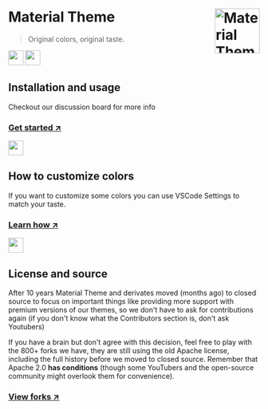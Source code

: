 
# Material Theme [<img src="https://equinusocio.gallerycdn.vsassets.io/extensions/equinusocio/vsc-material-theme/34.7.9/1731100257256/Microsoft.VisualStudio.Services.Icons.Default" alt="Material Theme" width="90" height="90" align="right">](https://material-theme.site/)
>Original colors, original taste.

<img src="https://external-content.duckduckgo.com/iu/?u=https%3A%2F%2Fmineblocks.com%2F1%2Fwiki%2Fimages%2F5%2F59%2FEmpty.png&f=1&nofb=1&ipt=272d1bf6ef886b68f90fc4b76685cf3d69c29691db2a6136a83a4f99e53db919&ipo=images" height="30">

<img src="https://external-content.duckduckgo.com/iu/?u=https%3A%2F%2Fmineblocks.com%2F1%2Fwiki%2Fimages%2F5%2F59%2FEmpty.png&f=1&nofb=1&ipt=272d1bf6ef886b68f90fc4b76685cf3d69c29691db2a6136a83a4f99e53db919&ipo=images" height="30">

## Installation and usage

Checkout our discussion board for more info

### [Get started ↗️](https://github.com/material-theme/vsc-material-theme/discussions/1302)

<img src="https://external-content.duckduckgo.com/iu/?u=https%3A%2F%2Fmineblocks.com%2F1%2Fwiki%2Fimages%2F5%2F59%2FEmpty.png&f=1&nofb=1&ipt=272d1bf6ef886b68f90fc4b76685cf3d69c29691db2a6136a83a4f99e53db919&ipo=images" height="30">

## How to customize colors

If you want to customize some colors you can use VSCode Settings to match your taste.

### [Learn how ↗️](https://github.com/material-theme/vsc-material-theme/discussions/1274)

<img src="https://external-content.duckduckgo.com/iu/?u=https%3A%2F%2Fmineblocks.com%2F1%2Fwiki%2Fimages%2F5%2F59%2FEmpty.png&f=1&nofb=1&ipt=272d1bf6ef886b68f90fc4b76685cf3d69c29691db2a6136a83a4f99e53db919&ipo=images" height="30">



## License and source

After 10 years Material Theme and derivates moved (months ago) to closed source to focus on important things like providing more support with premium versions of our themes, so we don't have to ask for contributions again (if you don't know what the Contributors section is, don't ask Youtubers)

If you have a brain but don't agree with this decision, feel free to play with the 800+ forks we have, they are still using the old Apache license, including the full history before we moved to closed source. Remember that Apache 2.0 **has conditions** (though some YouTubers and the open-source community might overlook them for convenience).

### [View forks ↗️](https://github.com/material-theme/vsc-material-theme/forks?include=active&page=1&period=&sort_by=stargazer_counts)
